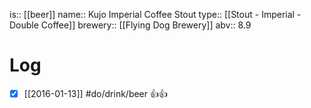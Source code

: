 is:: [[beer]]
name:: Kujo Imperial Coffee Stout
type:: [[Stout - Imperial - Double Coffee]]
brewery:: [[Flying Dog Brewery]]
abv:: 8.9

# Log
- [x] [[2016-01-13]] #do/drink/beer 👍👍
